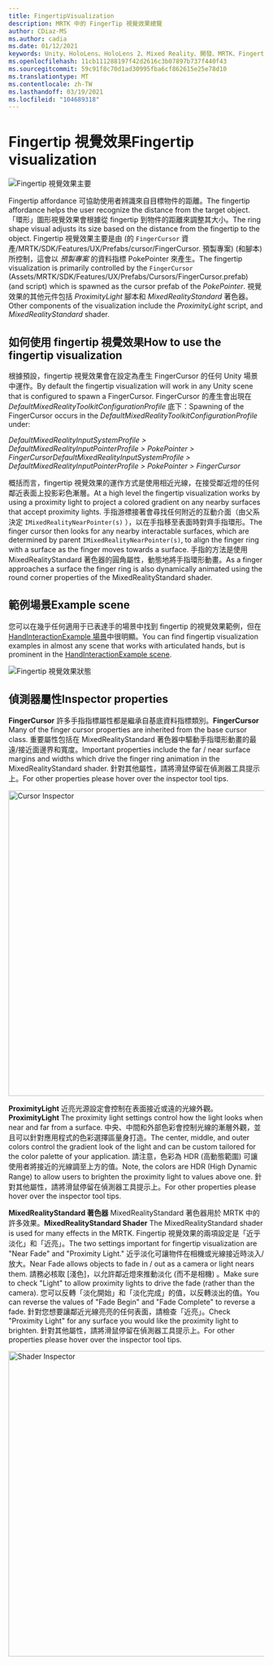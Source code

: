 ```yaml
---
title: FingertipVisualization
description: MRTK 中的 FingerTip 視覺效果總覽
author: CDiaz-MS
ms.author: cadia
ms.date: 01/12/2021
keywords: Unity、HoloLens、HoloLens 2、Mixed Reality、開發、MRTK、Fingertip
ms.openlocfilehash: 11cb111288197f42d2616c3b07897b737f440f43
ms.sourcegitcommit: 59c91f8c70d1ad30995fba6cf862615e25e78d10
ms.translationtype: MT
ms.contentlocale: zh-TW
ms.lasthandoff: 03/19/2021
ms.locfileid: "104689318"
---
```

# <a name="fingertip-visualization"></a><span data-ttu-id="1f4b1-104">Fingertip 視覺效果</span><span class="sxs-lookup"><span data-stu-id="1f4b1-104">Fingertip visualization</span></span>

![Fingertip 視覺效果主要](../images/fingertip/MRTK_FingertipVisualization_Main.png)

<span data-ttu-id="1f4b1-106">Fingertip affordance 可協助使用者辨識來自目標物件的距離。</span><span class="sxs-lookup"><span data-stu-id="1f4b1-106">The fingertip affordance helps the user recognize the distance from the target object.</span></span> <span data-ttu-id="1f4b1-107">「環形」圖形視覺效果會根據從 fingertip 到物件的距離來調整其大小。</span><span class="sxs-lookup"><span data-stu-id="1f4b1-107">The ring shape visual adjusts its size based on the distance from the fingertip to the object.</span></span> <span data-ttu-id="1f4b1-108">Fingertip 視覺效果主要是由 (的 `FingerCursor` 資產/MRTK/SDK/Features/UX/Prefabs/cursor/FingerCursor. 預製專案)  (和腳本) 所控制，這會以 *預製專案* 的資料指標 PokePointer 來產生。</span><span class="sxs-lookup"><span data-stu-id="1f4b1-108">The fingertip visualization is primarily controlled by the `FingerCursor` (Assets/MRTK/SDK/Features/UX/Prefabs/Cursors/FingerCursor.prefab) (and script) which is spawned as the cursor prefab of the *PokePointer*.</span></span> <span data-ttu-id="1f4b1-109">視覺效果的其他元件包括 *ProximityLight* 腳本和 *MixedRealityStandard* 著色器。</span><span class="sxs-lookup"><span data-stu-id="1f4b1-109">Other components of the visualization include the *ProximityLight* script, and *MixedRealityStandard* shader.</span></span>

## <a name="how-to-use-the-fingertip-visualization"></a><span data-ttu-id="1f4b1-110">如何使用 fingertip 視覺效果</span><span class="sxs-lookup"><span data-stu-id="1f4b1-110">How to use the fingertip visualization</span></span>

<span data-ttu-id="1f4b1-111">根據預設，fingertip 視覺效果會在設定為產生 FingerCursor 的任何 Unity 場景中運作。</span><span class="sxs-lookup"><span data-stu-id="1f4b1-111">By default the fingertip visualization will work in any Unity scene that is configured to spawn a FingerCursor.</span></span> <span data-ttu-id="1f4b1-112">FingerCursor 的產生會出現在 *DefaultMixedRealityToolkitConfigurationProfile* 底下：</span><span class="sxs-lookup"><span data-stu-id="1f4b1-112">Spawning of the FingerCursor occurs in the *DefaultMixedRealityToolkitConfigurationProfile* under:</span></span>

<span data-ttu-id="1f4b1-113">*DefaultMixedRealityInputSystemProfile > DefaultMixedRealityInputPointerProfile > PokePointer > FingerCursor*</span><span class="sxs-lookup"><span data-stu-id="1f4b1-113">*DefaultMixedRealityInputSystemProfile > DefaultMixedRealityInputPointerProfile > PokePointer > FingerCursor*</span></span>

<span data-ttu-id="1f4b1-114">概括而言，fingertip 視覺效果的運作方式是使用相近光線，在接受鄰近燈的任何鄰近表面上投影彩色漸層。</span><span class="sxs-lookup"><span data-stu-id="1f4b1-114">At a high level the fingertip visualization works by using a proximity light to project a colored gradient on any nearby surfaces that accept proximity lights.</span></span> <span data-ttu-id="1f4b1-115">手指游標接著會尋找任何附近的互動介面（由父系決定 `IMixedRealityNearPointer(s)` ），以在手指移至表面時對齊手指環形。</span><span class="sxs-lookup"><span data-stu-id="1f4b1-115">The finger cursor then looks for any nearby interactable surfaces, which are determined by parent `IMixedRealityNearPointer(s)`, to align the finger ring with a surface as the finger moves towards a surface.</span></span> <span data-ttu-id="1f4b1-116">手指的方法是使用 MixedRealityStandard 著色器的圓角屬性，動態地將手指環形動畫。</span><span class="sxs-lookup"><span data-stu-id="1f4b1-116">As a finger approaches a surface the finger ring is also dynamically animated using the round corner properties of the MixedRealityStandard shader.</span></span>

## <a name="example-scene"></a><span data-ttu-id="1f4b1-117">範例場景</span><span class="sxs-lookup"><span data-stu-id="1f4b1-117">Example scene</span></span>

<span data-ttu-id="1f4b1-118">您可以在幾乎任何適用于已表達手的場景中找到 fingertip 的視覺效果範例，但在 [HandInteractionExample 場景](../example-scenes/hand-interaction-examples.md)中很明顯。</span><span class="sxs-lookup"><span data-stu-id="1f4b1-118">You can find fingertip visualization examples in almost any scene that works with articulated hands, but is prominent in the [HandInteractionExample scene](../example-scenes/hand-interaction-examples.md).</span></span>

![Fingertip 視覺效果狀態](../images/fingertip/MRTK_FingertipVisualization_States.png)

## <a name="inspector-properties"></a><span data-ttu-id="1f4b1-120">偵測器屬性</span><span class="sxs-lookup"><span data-stu-id="1f4b1-120">Inspector properties</span></span>

<span data-ttu-id="1f4b1-121">**FingerCursor** 許多手指指標屬性都是繼承自基底資料指標類別。</span><span class="sxs-lookup"><span data-stu-id="1f4b1-121">**FingerCursor** Many of the finger cursor properties are inherited from the base cursor class.</span></span> <span data-ttu-id="1f4b1-122">重要屬性包括在 MixedRealityStandard 著色器中驅動手指環形動畫的最遠/接近面邊界和寬度。</span><span class="sxs-lookup"><span data-stu-id="1f4b1-122">Important properties include the far / near surface margins and widths which drive the finger ring animation in the MixedRealityStandard shader.</span></span> <span data-ttu-id="1f4b1-123">針對其他屬性，請將滑鼠停留在偵測器工具提示上。</span><span class="sxs-lookup"><span data-stu-id="1f4b1-123">For other properties please hover over the inspector tool tips.</span></span>

<img src="../images/fingertip/MRTK_FingertipVisualization_Finger_Cursor_Inspector.png" width="600" alt="Cursor Inspector">

<span data-ttu-id="1f4b1-124">**ProximityLight** 近亮光源設定會控制在表面接近或遠的光線外觀。</span><span class="sxs-lookup"><span data-stu-id="1f4b1-124">**ProximityLight** The proximity light settings control how the light looks when near and far from a surface.</span></span> <span data-ttu-id="1f4b1-125">中央、中間和外部色彩會控制光線的漸層外觀，並且可以針對應用程式的色彩選擇區量身打造。</span><span class="sxs-lookup"><span data-stu-id="1f4b1-125">The center, middle, and outer colors control the gradient look of the light and can be custom tailored for the color palette of your application.</span></span> <span data-ttu-id="1f4b1-126">請注意，色彩為 HDR (高動態範圍) 可讓使用者將接近的光線調至上方的值。</span><span class="sxs-lookup"><span data-stu-id="1f4b1-126">Note, the colors are HDR (High Dynamic Range) to allow users to brighten the proximity light to values above one.</span></span> <span data-ttu-id="1f4b1-127">針對其他屬性，請將滑鼠停留在偵測器工具提示上。</span><span class="sxs-lookup"><span data-stu-id="1f4b1-127">For other properties please hover over the inspector tool tips.</span></span>

<span data-ttu-id="1f4b1-128">**MixedRealityStandard 著色器** MixedRealityStandard 著色器用於 MRTK 中的許多效果。</span><span class="sxs-lookup"><span data-stu-id="1f4b1-128">**MixedRealityStandard Shader** The MixedRealityStandard shader is used for many effects in the MRTK.</span></span> <span data-ttu-id="1f4b1-129">Fingertip 視覺效果的兩項設定是「近乎淡化」和「近亮」。</span><span class="sxs-lookup"><span data-stu-id="1f4b1-129">The two settings important for fingertip visualization are "Near Fade" and "Proximity Light."</span></span> <span data-ttu-id="1f4b1-130">近乎淡化可讓物件在相機或光線接近時淡入/放大。</span><span class="sxs-lookup"><span data-stu-id="1f4b1-130">Near Fade allows objects to fade in / out as a camera or light nears them.</span></span> <span data-ttu-id="1f4b1-131">請務必核取 [淺色]，以允許鄰近燈來推動淡化 (而不是相機) 。</span><span class="sxs-lookup"><span data-stu-id="1f4b1-131">Make sure to check "Light" to allow proximity lights to drive the fade (rather than the camera).</span></span> <span data-ttu-id="1f4b1-132">您可以反轉「淡化開始」和「淡化完成」的值，以反轉淡出的值。</span><span class="sxs-lookup"><span data-stu-id="1f4b1-132">You can reverse the values of "Fade Begin" and "Fade Complete" to reverse a fade.</span></span> <span data-ttu-id="1f4b1-133">針對您想要讓鄰近光線亮亮的任何表面，請檢查「近亮」。</span><span class="sxs-lookup"><span data-stu-id="1f4b1-133">Check "Proximity Light" for any surface you would like the proximity light to brighten.</span></span> <span data-ttu-id="1f4b1-134">針對其他屬性，請將滑鼠停留在偵測器工具提示上。</span><span class="sxs-lookup"><span data-stu-id="1f4b1-134">For other properties please hover over the inspector tool tips.</span></span>

<img src="../images/fingertip/MRTK_FingertipVisualization_Mixed_Reality_Standard_Shader_Inspector.png" width="600" alt="Shader Inspector">
